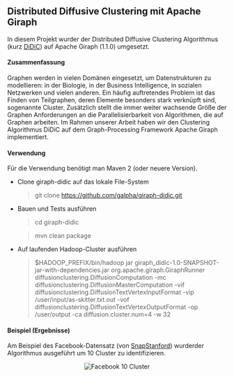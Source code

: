 ## Distributed Diffusive Clustering mit Apache Giraph

In diesem Projekt wurder der Distributed Diffusive Clustering Algorithmus (kurz [DiDiC](http://parco.iti.kit.edu/henningm/data/distribClust.pdf))
auf Apache Giraph (1.1.0) umgesetzt.

#### Zusammenfassung

Graphen werden in vielen Domänen eingesetzt, um Datenstrukturen zu modellieren: in der Biologie, in der Business Intelligence, in sozialen Netzwerken und vielen anderen.
Ein häufig auftretendes Problem ist das Finden von Teilgraphen, deren Elemente besonders stark verknüpft sind, sogenannte Cluster. Zusätzlich stellt die immer weiter wachsende Größe der Graphen
Anforderungen an die Parallelisierbarkeit von Algorithmen, die auf Graphen arbeiten. Im Rahmen unserer Arbeit haben wir den Clustering Algorithmus DiDiC auf dem Graph-Processing Framework Apache Giraph implementiert.

#### Verwendung

Für die Verwendung benötigt man Maven 2 (oder neuere Version).


* Clone giraph-didic auf das lokale File-System

    > git clone https://github.com/galpha/giraph-didic.git

* Bauen und Tests ausführen

    > cd giraph-didic

    > mvn clean package

* Auf laufenden Hadoop-Cluster ausführen

    > $HADOOP_PREFIX/bin/hadoop jar giraph_didic-1.0-SNAPSHOT-jar-with-dependencies.jar org.apache.giraph.GiraphRunner diffusionclustering.DiffusionComputation -mc diffusionclustering.DiffusionMasterComputation -vif diffusionclustering.DiffusionTextVertexInputFormat -vip /user/input/as-skitter.txt.out -vof diffusionclustering.DiffusionTextVertexOutputFormat -op /user/output -ca diffusion.cluster.num=4 -w 32

#### Beispiel (Ergebnisse)

Am Beispiel des Facebook-Datensatz (von [SnapStanford](http://snap.stanford.edu/data/index.html)) wurderder Algorithmus ausgeführt um 10 Cluster zu identifizieren.

<p align="center">
  <img src="https://img1.picload.org/image/rgoadrll/graph.png" alt="Facebook 10 Cluster"/>
</p>






